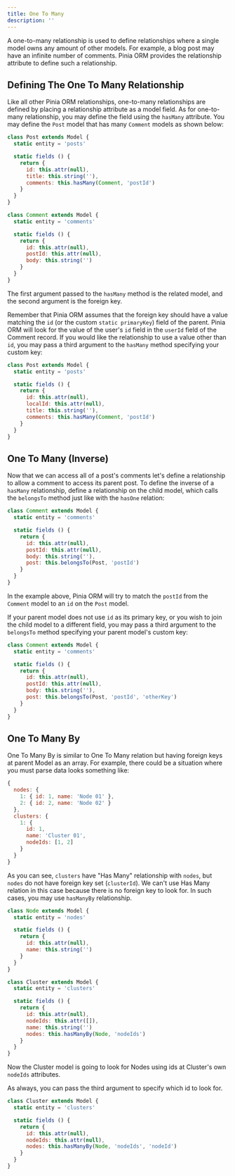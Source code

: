 ```yaml
---
title: One To Many
description: ''
---
```


A one-to-many relationship is used to define relationships where a single model owns any amount of other models. For example, a blog post may have an infinite number of comments. Pinia ORM provides the relationship attribute to define such a relationship.

## Defining The One To Many Relationship

Like all other Pinia ORM relationships, one-to-many relationships are defined by placing a relationship attribute as a model field. As for one-to-many relationship, you may define the field using the `hasMany` attribute. You may define the `Post` model that has many `Comment` models as shown below:

```js
class Post extends Model {
  static entity = 'posts'

  static fields () {
    return {
      id: this.attr(null),
      title: this.string(''),
      comments: this.hasMany(Comment, 'postId')
    }
  }
}

class Comment extends Model {
  static entity = 'comments'

  static fields () {
    return {
      id: this.attr(null),
      postId: this.attr(null),
      body: this.string('')
    }
  }
}
```

The first argument passed to the `hasMany` method is the related model, and the second argument is the foreign key.

Remember that Pinia ORM assumes that the foreign key should have a value matching the `id` (or the custom `static primaryKey`) field of the parent. Pinia ORM will look for the value of the user's `id` field in the `userId` field of the Comment record. If you would like the relationship to use a value other than `id`, you may pass a third argument to the `hasMany` method specifying your custom key:

```js
class Post extends Model {
  static entity = 'posts'

  static fields () {
    return {
      id: this.attr(null),
      localId: this.attr(null),
      title: this.string(''),
      comments: this.hasMany(Comment, 'postId')
    }
  }
}
```

## One To Many (Inverse)

Now that we can access all of a post's comments let's define a relationship to allow a comment to access its parent post. To define the inverse of a `hasMany` relationship, define a relationship on the child model, which calls the `belongsTo` method just like with the `hasOne` relation:

```js
class Comment extends Model {
  static entity = 'comments'

  static fields () {
    return {
      id: this.attr(null),
      postId: this.attr(null),
      body: this.string(''),
      post: this.belongsTo(Post, 'postId')
    }
  }
}
```

In the example above, Pinia ORM will try to match the `postId` from the `Comment` model to an `id` on the `Post` model.

If your parent model does not use `id` as its primary key, or you wish to join the child model to a different field, you may pass a third argument to the `belongsTo` method specifying your parent model's custom key:

```js
class Comment extends Model {
  static entity = 'comments'

  static fields () {
    return {
      id: this.attr(null),
      postId: this.attr(null),
      body: this.string(''),
      post: this.belongsTo(Post, 'postId', 'otherKey')
    }
  }
}
```

## One To Many By

One To Many By is similar to One To Many relation but having foreign keys at parent Model as an array. For example, there could be a situation where you must parse data looks something like:

```js
{
  nodes: {
    1: { id: 1, name: 'Node 01' },
    2: { id: 2, name: 'Node 02' }
  },
  clusters: {
    1: {
      id: 1,
      name: 'Cluster 01',
      nodeIds: [1, 2]
    }
  }
}
```

As you can see, `clusters` have "Has Many" relationship with `nodes`, but `nodes` do not have foreign key set (`clusterId`). We can't use Has Many relation in this case because there is no foreign key to look for. In such cases, you may use `hasManyBy` relationship.

```js
class Node extends Model {
  static entity = 'nodes'

  static fields () {
    return {
      id: this.attr(null),
      name: this.string('')
    }
  }
}

class Cluster extends Model {
  static entity = 'clusters'

  static fields () {
    return {
      id: this.attr(null),
      nodeIds: this.attr([]),
      name: this.string('')
      nodes: this.hasManyBy(Node, 'nodeIds')
    }
  }
}
```

Now the Cluster model is going to look for Nodes using ids at Cluster's own `nodeIds` attributes.

As always, you can pass the third argument to specify which id to look for.

```js
class Cluster extends Model {
  static entity = 'clusters'

  static fields () {
    return {
      id: this.attr(null),
      nodeIds: this.attr(null),
      nodes: this.hasManyBy(Node, 'nodeIds', 'nodeId')
    }
  }
}
```
